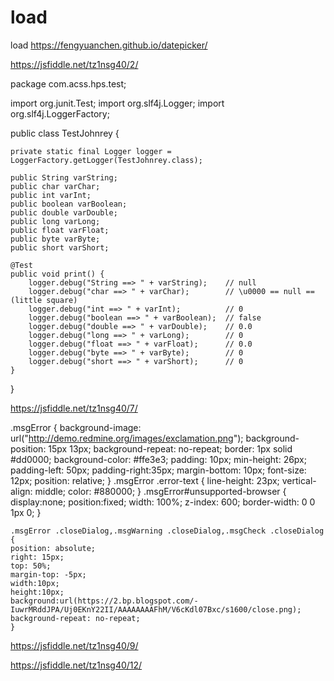 # load
load
https://fengyuanchen.github.io/datepicker/


https://jsfiddle.net/tz1nsg40/2/

package com.acss.hps.test;

import org.junit.Test;
import org.slf4j.Logger;
import org.slf4j.LoggerFactory;

public class TestJohnrey {
	
	private static final Logger logger = LoggerFactory.getLogger(TestJohnrey.class);
	
	public String varString;
	public char varChar;
	public int varInt;
	public boolean varBoolean;
	public double varDouble;
	public long varLong;
	public float varFloat;
	public byte varByte;
	public short varShort;
	
	@Test
	public void print() {
		logger.debug("String ==> " + varString); 	// null
		logger.debug("char ==> " + varChar);		// \u0000 == null == (little square)
		logger.debug("int ==> " + varInt);			// 0
		logger.debug("boolean ==> " + varBoolean);	// false
		logger.debug("double ==> " + varDouble);	// 0.0
		logger.debug("long ==> " + varLong);		// 0
		logger.debug("float ==> " + varFloat);		// 0.0
		logger.debug("byte ==> " + varByte);		// 0
		logger.debug("short ==> " + varShort);		// 0
	}

}



https://jsfiddle.net/tz1nsg40/7/




.msgError {
	background-image: url("http://demo.redmine.org/images/exclamation.png");
	background-position: 15px 13px;
	background-repeat: no-repeat;
	border: 1px solid #dd0000;
	background-color: #ffe3e3;
	padding: 10px;
	min-height: 26px;
	padding-left: 50px;
  padding-right:35px;
	margin-bottom: 10px;
	font-size: 12px;
  position: relative;
	}
	.msgError .error-text {
		line-height: 23px; 
		vertical-align: middle;
		color: #880000;
	}
	.msgError#unsupported-browser {
		display:none;
		position:fixed;
		width: 100%;
		z-index: 600;
		border-width: 0 0 1px 0;
	}
  
    .msgError .closeDialog,.msgWarning .closeDialog,.msgCheck .closeDialog {
    position: absolute;
    right: 15px;
    top: 50%;
    margin-top: -5px;
    width:10px;
    height:10px;
    background:url(https://2.bp.blogspot.com/-IuwrMRddJPA/Uj0EKnY22II/AAAAAAAAFhM/V6cKdl07Bxc/s1600/close.png);
    background-repeat: no-repeat;
	}
 
 
 
 https://jsfiddle.net/tz1nsg40/9/
 
 https://jsfiddle.net/tz1nsg40/12/
